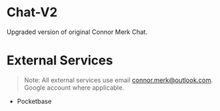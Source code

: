 # Chat-V2
Upgraded version of original Connor Merk Chat.

External Services
======
> Note: All external services use email connor.merk@outlook.com. Google account where applicable.
- Pocketbase
